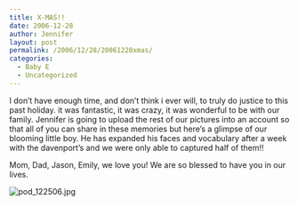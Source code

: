 ```yaml
---
title: X-MAS!!
date: 2006-12-28
author: Jennifer
layout: post
permalink: /2006/12/28/20061228xmas/
categories:
  - Baby E
  - Uncategorized
---
```

I don&#8217;t have enough time, and don&#8217;t think i ever will, to truly do justice to this past holiday. it was fantastic, it was crazy, it was wonderful to be with our family. Jennifer is going to upload the rest of our pictures into an account so that all of you can share in these memories but here&#8217;s a glimpse of our blooming little boy. He has expanded his faces and vocabulary after a week with the davenport&#8217;s and we were only able to captured half of them!!

Mom, Dad, Jason, Emily, we love you! We are so blessed to have you in our lives.

<img id="image93" alt="pod_122506.jpg" src="http://static.squarespace.com/static/50db6bb3e4b015296cd43789/50dfa5b1e4b0dc6320e0b5ea/50dfa5b1e4b0dc6320e0b643/1167342587000/?format=original" />
